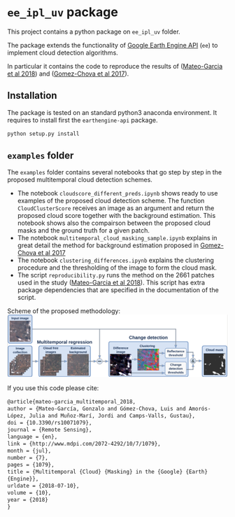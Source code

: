 # `ee_ipl_uv` package

This project contains a python package on `ee_ipl_uv` folder.

The package extends the functionality of [Google Earth Engine API](https://developers.google.com/earth-engine/#api) (`ee`) to
implement cloud detection algorithms.

In particular it contains the code to reproduce the results of ([Mateo-Garcia et al 2018](http://dx.doi.org/10.3390/rs10071079)) and ([Gomez-Chova et al 2017](http://dx.doi.org/10.1117/1.JRS.11.015005)).


## Installation
The package is tested on an standard python3 anaconda environment. It requires to install first the `earthengine-api` package.

```bash
python setup.py install
```
## `examples` folder
The `examples` folder contains several notebooks that go step by step in the proposed multitemporal cloud detection schemes.
* The notebook `cloudscore_different_preds.ipynb` shows ready to use examples of the proposed cloud detection scheme. 
The function `CloudClusterScore` receives an image as an argument and return the proposed cloud score together with the 
background estimation. This notebook shows also the compairson between the proposed cloud masks and the ground truth for a given patch.
* The notebook `multitemporal_cloud_masking_sample.ipynb` explains in great detail the method for background estimation 
proposed in [Gomez-Chova et al 2017](http://dx.doi.org/10.1117/1.JRS.11.015005)
* The notebook `clustering_differences.ipynb` explains the clustering procedure and the thresholding of the image to form the cloud mask.
* The script `reproducibility.py` runs the method on the 2661 patches used in the study ([Mateo-Garcia et al 2018](http://dx.doi.org/10.3390/rs10071079)). This script has extra package dependencies that are specified in the documentation of the script.

Scheme of the proposed methodology:
![alt text](esquema_GEE.png)

If you use this code please cite:
 
 ```
@article{mateo-garcia_multitemporal_2018,
 author = {Mateo-García, Gonzalo and Gómez-Chova, Luis and Amorós-López, Julia and Muñoz-Marí, Jordi and Camps-Valls, Gustau},
 doi = {10.3390/rs10071079},
 journal = {Remote Sensing},
 language = {en},
 link = {http://www.mdpi.com/2072-4292/10/7/1079},
 month = {jul},
 number = {7},
 pages = {1079},
 title = {Multitemporal {Cloud} {Masking} in the {Google} {Earth} {Engine}},
 urldate = {2018-07-10},
 volume = {10},
 year = {2018}
} 
 ```

  
